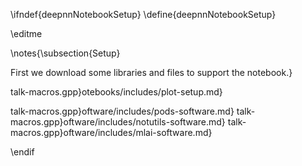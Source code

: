 \ifndef{deepnnNotebookSetup}
\define{deepnnNotebookSetup}

\editme


\notes{\subsection{Setup}

First we download some libraries and files to support the notebook.}

talk-macros.gpp}otebooks/includes/plot-setup.md}

talk-macros.gpp}oftware/includes/pods-software.md}
talk-macros.gpp}oftware/includes/notutils-software.md}
talk-macros.gpp}oftware/includes/mlai-software.md}


\endif
